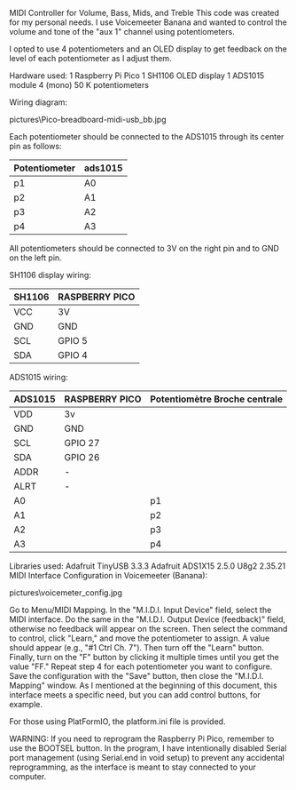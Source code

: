 MIDI Controller for Volume, Bass, Mids, and Treble
This code was created for my personal needs. I use Voicemeeter Banana and wanted to control the volume and tone of the "aux 1" channel using potentiometers.

I opted to use 4 potentiometers and an OLED display to get feedback on the level of each potentiometer as I adjust them.

Hardware used:
1 Raspberry Pi Pico
1 SH1106 OLED display
1 ADS1015 module
4 (mono) 50 K potentiometers

Wiring diagram:

pictures\Pico-breadboard-midi-usb_bb.jpg

Each potentiometer should be connected to the ADS1015 through its center pin as follows:


| Potentiometer | ads1015 |
|---------------|---------|
| p1            | A0      |
| p2            | A1      |
| p3            | A2      |
| p4            | A3      |

All potentiometers should be connected to 3V on the right pin and to GND on the left pin.

SH1106 display wiring:

| SH1106 | RASPBERRY PICO |
|--------|----------------|
| VCC    | 3V             |
| GND    | GND            |
| SCL    | GPIO 5         |
| SDA    | GPIO 4         |

ADS1015 wiring:

| ADS1015 | RASPBERRY PICO | Potentiomètre Broche centrale |
|---------|----------------|-------------------------------|
| VDD     | 3v             |                               |
| GND     | GND            |                               |
| SCL     | GPIO 27        |                               |
| SDA     | GPIO 26        |                               |
| ADDR    | -              |                               |
| ALRT    | -              |                               |
| A0      |                | p1                            |
| A1      |                | p2                            |
| A2      |                | p3                            |
| A3      |                | p4                            |

Libraries used:
Adafruit TinyUSB 3.3.3
Adafruit ADS1X15 2.5.0
U8g2 2.35.21
MIDI Interface Configuration in Voicemeeter (Banana):

pictures\voicemeter_config.jpg


Go to Menu/MIDI Mapping.
In the "M.I.D.I. Input Device" field, select the MIDI interface.
Do the same in the "M.I.D.I. Output Device (feedback)" field, otherwise no feedback will appear on the screen.
Then select the command to control, click "Learn," and move the potentiometer to assign. A value should appear (e.g., "#1 Ctrl Ch. 7"). Then turn off the "Learn" button.
Finally, turn on the "F" button by clicking it multiple times until you get the value "FF."
Repeat step 4 for each potentiometer you want to configure.
Save the configuration with the "Save" button, then close the "M.I.D.I. Mapping" window.
As I mentioned at the beginning of this document, this interface meets a specific need, but you can add control buttons, for example.

For those using PlatFormIO, the platform.ini file is provided.

WARNING: If you need to reprogram the Raspberry Pi Pico, remember to use the BOOTSEL button. In the program, I have intentionally disabled Serial port management (using Serial.end in void setup) to prevent any accidental reprogramming, as the interface is meant to stay connected to your computer.